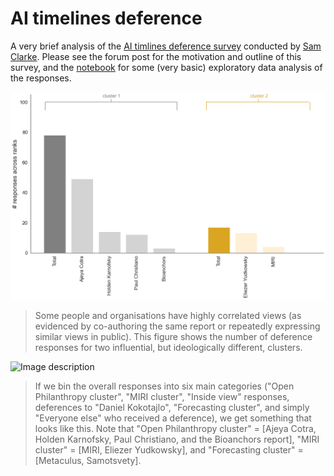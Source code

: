# AI timelines deference

A very brief analysis of the [AI timlines deference survey](https://forum.effectivealtruism.org/posts/FtggfJ2oxNSN8Niix/when-reporting-ai-timelines-be-clear-who-you-re-not) conducted by [Sam Clarke](https://www.governance.ai/team/sam-clarke). Please see the forum post for the motivation and outline of this survey, and the [notebook](https://github.com/mccaffary/AI-timelines-deference/blob/main/src/timeline_deference_survey_visualisation_updated_.ipynb) for some (very basic) exploratory data analysis of the responses.

![Image description](figures/deference_responses_open_phil_vs_miri_clusters.png)
> Some people and organisations have highly correlated views (as evidenced by co-authoring the same report or repeatedly expressing similar views in public). This figure shows the number of deference responses for two influential, but ideologically different, clusters.

![Image description](figures/deference_responses_across_ranks_30_03_23.png)
> If we bin the overall responses into six main categories ("Open Philanthropy cluster", "MIRI cluster", "Inside view" responses, deferences to "Daniel Kokotajlo", "Forecasting cluster", and simply "Everyone else" who received a deference), we get something that looks like this. Note that "Open Philanthropy cluster" = [Ajeya Cotra, Holden Karnofsky, Paul Christiano, and the Bioanchors report], "MIRI cluster" = [MIRI, Eliezer Yudkowsky], and "Forecasting cluster" = [Metaculus, Samotsvety].
